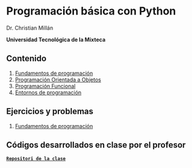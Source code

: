 # Programación básica con Python

Dr. Christian Millán

__Universidad Tecnológica de la Mixteca__


## Contenido

1. [Fundamentos de programación](./unit_1_basics/README.md)
2. [Programación Orientada a Objetos](./uni_2_oop/README.md)
3. [Programación Funcional]()
4. [Entornos de programación]()


## Ejercicios y problemas

1. [Fundamentos de programación](./uni_1_basics_problems/README.md)


## Códigos desarrollados en clase por el profesor

[**`Repositori de la clase`**](https://github.com/christiane-millan/python-basics-lectures-2024v)